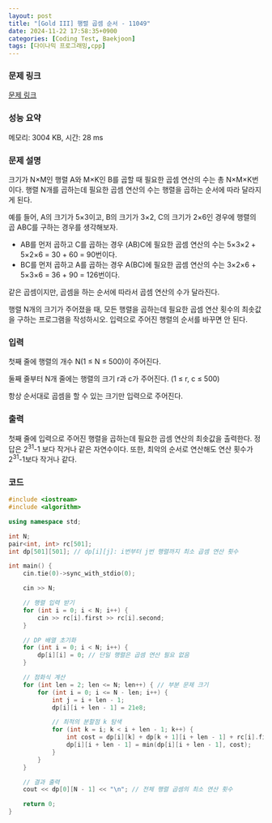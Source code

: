 ```yaml
---
layout: post
title: "[Gold III] 행렬 곱셈 순서 - 11049"
date: 2024-11-22 17:58:35+0900
categories: [Coding Test, Baekjoon]
tags: [다이나믹 프로그래밍,cpp]
---
```


### 문제 링크

[문제 링크](https://www.acmicpc.net/problem/11049)

### 성능 요약

메모리: 3004 KB, 시간: 28 ms

### 문제 설명

<p>크기가 N×M인 행렬 A와 M×K인 B를 곱할 때 필요한 곱셈 연산의 수는 총 N×M×K번이다. 행렬 N개를 곱하는데 필요한 곱셈 연산의 수는 행렬을 곱하는 순서에 따라 달라지게 된다.</p>

<p>예를 들어, A의 크기가 5×3이고, B의 크기가 3×2, C의 크기가 2×6인 경우에 행렬의 곱 ABC를 구하는 경우를 생각해보자.</p>

<ul>
	<li>AB를 먼저 곱하고 C를 곱하는 경우 (AB)C에 필요한 곱셈 연산의 수는 5×3×2 + 5×2×6 = 30 + 60 = 90번이다.</li>
	<li>BC를 먼저 곱하고 A를 곱하는 경우 A(BC)에 필요한 곱셈 연산의 수는 3×2×6 + 5×3×6 = 36 + 90 = 126번이다.</li>
</ul>

<p>같은 곱셈이지만, 곱셈을 하는 순서에 따라서 곱셈 연산의 수가 달라진다.</p>

<p>행렬 N개의 크기가 주어졌을 때, 모든 행렬을 곱하는데 필요한 곱셈 연산 횟수의 최솟값을 구하는 프로그램을 작성하시오. 입력으로 주어진 행렬의 순서를 바꾸면 안 된다.</p>

### 입력

 <p>첫째 줄에 행렬의 개수 N(1 ≤ N ≤ 500)이 주어진다.</p>

<p>둘째 줄부터 N개 줄에는 행렬의 크기 r과 c가 주어진다. (1 ≤ r, c ≤ 500)</p>

<p>항상 순서대로 곱셈을 할 수 있는 크기만 입력으로 주어진다.</p>

### 출력

 <p>첫째 줄에 입력으로 주어진 행렬을 곱하는데 필요한 곱셈 연산의 최솟값을 출력한다. 정답은 2<sup>31</sup>-1 보다 작거나 같은 자연수이다. 또한, 최악의 순서로 연산해도 연산 횟수가 2<sup>31</sup>-1보다 작거나 같다.</p>

### 코드

```cpp
#include <iostream>
#include <algorithm>

using namespace std;

int N;
pair<int, int> rc[501];
int dp[501][501]; // dp[i][j]: i번부터 j번 행렬까지 최소 곱셈 연산 횟수

int main() {
	cin.tie(0)->sync_with_stdio(0);

	cin >> N;

	// 행렬 입력 받기
	for (int i = 0; i < N; i++) {
		cin >> rc[i].first >> rc[i].second;
	}

	// DP 배열 초기화
	for (int i = 0; i < N; i++) {
		dp[i][i] = 0; // 단일 행렬은 곱셈 연산 필요 없음
	}

	// 점화식 계산
	for (int len = 2; len <= N; len++) { // 부분 문제 크기
		for (int i = 0; i <= N - len; i++) {
			int j = i + len - 1; 
			dp[i][i + len - 1] = 21e8;

			// 최적의 분할점 k 탐색
			for (int k = i; k < i + len - 1; k++) {
				int cost = dp[i][k] + dp[k + 1][i + len - 1] + rc[i].first * rc[k].second * rc[i + len - 1].second;
				dp[i][i + len - 1] = min(dp[i][i + len - 1], cost);
			}
		}
	}

	// 결과 출력
	cout << dp[0][N - 1] << "\n"; // 전체 행렬 곱셈의 최소 연산 횟수

	return 0;
}

```
